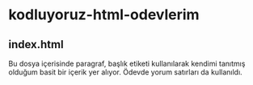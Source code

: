 # kodluyoruz-html-odevlerim
## index.html
Bu dosya içerisinde paragraf, başlık etiketi kullanılarak kendimi tanıtmış olduğum basit bir içerik yer alıyor.
Ödevde yorum satırları da kullanıldı.
